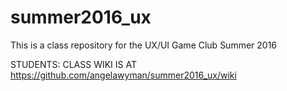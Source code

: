 # summer2016_ux
This is a class repository for the UX/UI Game Club Summer 2016

STUDENTS: CLASS WIKI IS AT https://github.com/angelawyman/summer2016_ux/wiki

